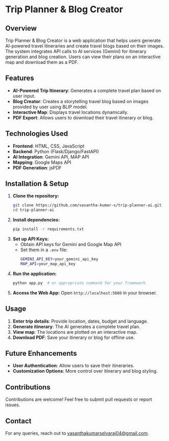 # Trip Planner & Blog Creator

## Overview
Trip Planner & Blog Creator is a web application that helps users generate AI-powered travel itineraries and create travel blogs based on their images. The system integrates API calls to AI services (Gemini) for itinerary generation and blog creation. Users can view their plans on an interactive map and download them as a PDF.

## Features
- **AI-Powered Trip Itinerary**: Generates a complete travel plan based on user input.
- **Blog Creator**: Creates a storytelling travel blog based on images provided by user using BLIP model.
- **Interactive Map**: Displays travel locations dynamically.
- **PDF Export**: Allows users to download their travel itinerary or blog.

## Technologies Used
- **Frontend**: HTML, CSS, JavaScript
- **Backend**: Python (Flask/Django/FastAPI)
- **AI Integration**: Gemini API, MAP API
- **Mapping**: Google Maps API
- **PDF Generation**: jsPDF

## Installation & Setup
1. **Clone the repository:**
   ```sh
   git clone https://github.com/vasantha-kumar-s/trip-planner-ai.git
   cd trip-planner-ai
   ```
2. **Install dependencies:**
   ```sh
   pip install -r requirements.txt
   ```
3. **Set up API Keys:**
   - Obtain API keys for Gemini and Google Map API
   - Set them in a `.env` file:
     ```sh
     GEMINI_API_KEY=your_gemini_api_key
     MAP_API=your_map_api_key
     ```
4. **Run the application:**
   ```sh
   python app.py  # or appropriate command for your framework
   ```
5. **Access the Web App:**
   Open `http://localhost:5000` in your browser.

## Usage
1. **Enter trip details**: Provide location, dates, budget and language.
2. **Generate itinerary**: The AI generates a complete travel plan.
3. **View map**: The locations are plotted on an interactive map.
4. **Download PDF**: Save your itinerary or blog for offline use.

## Future Enhancements
- **User Authentication**: Allow users to save their itineraries.
- **Customization Options**: More control over itinerary and blog styling.

## Contributions
Contributions are welcome! Feel free to submit pull requests or report issues.

## Contact
For any queries, reach out to vasanthakumarselvaraj04@gmail.com.

